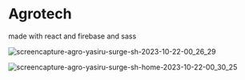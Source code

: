 # Agrotech
made with react and firebase and sass

![screencapture-agro-yasiru-surge-sh-2023-10-22-00_26_29](https://github.com/yasiru2077/Agrotech/assets/96358931/89854cff-dcca-4749-a058-5a366577e644)

![screencapture-agro-yasiru-surge-sh-home-2023-10-22-00_30_25](https://github.com/yasiru2077/Agrotech/assets/96358931/5026f913-34c8-4a1d-9326-1f4fbc65e547)



